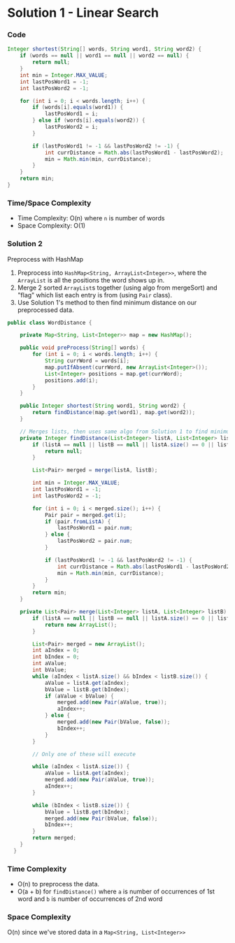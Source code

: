 # Solution 1 - Linear Search

### Code

```java
Integer shortest(String[] words, String word1, String word2) {
    if (words == null || word1 == null || word2 == null) {
        return null;
    }
    int min = Integer.MAX_VALUE;
    int lastPosWord1 = -1;
    int lastPosWord2 = -1;

    for (int i = 0; i < words.length; i++) {
        if (words[i].equals(word1)) {
            lastPosWord1 = i;
        } else if (words[i].equals(word2)) {
            lastPosWord2 = i;
        }

        if (lastPosWord1 != -1 && lastPosWord2 != -1) {
            int currDistance = Math.abs(lastPosWord1 - lastPosWord2);
            min = Math.min(min, currDistance);
        }
    }
    return min;
}
```

### Time/Space Complexity

-  Time Complexity: O(n) where `n` is number of words
- Space Complexity: O(1)

### Solution 2

Preprocess with HashMap

1. Preprocess into `HashMap<String, ArrayList<Integer>>`, where the `ArrayList` is all the positions the word shows up in.
1. Merge 2 sorted `ArrayList`s together (using algo from mergeSort) and "flag" which list each entry is from (using `Pair` class).
1. Use Solution 1's method to then find minimum distance on our preprocessed data.

```java
public class WordDistance {

    private Map<String, List<Integer>> map = new HashMap();

    public void preProcess(String[] words) {
        for (int i = 0; i < words.length; i++) {
            String currWord = words[i];
            map.putIfAbsent(currWord, new ArrayList<Integer>());
            List<Integer> positions = map.get(currWord);
            positions.add(i);
        }
    }

    public Integer shortest(String word1, String word2) {
        return findDistance(map.get(word1), map.get(word2));
    }

    // Merges lists, then uses same algo from Solution 1 to find minimum distance
    private Integer findDistance(List<Integer> listA, List<Integer> listB) {
        if (listA == null || listB == null || listA.size() == 0 || listB.size() == 0) {
            return null;
        }

        List<Pair> merged = merge(listA, listB);

        int min = Integer.MAX_VALUE;
        int lastPosWord1 = -1;
        int lastPosWord2 = -1;

        for (int i = 0; i < merged.size(); i++) {
            Pair pair = merged.get(i);
            if (pair.fromListA) {
                lastPosWord1 = pair.num;
            } else {
                lastPosWord2 = pair.num;
            }

            if (lastPosWord1 != -1 && lastPosWord2 != -1) {
                int currDistance = Math.abs(lastPosWord1 - lastPosWord2);
                min = Math.min(min, currDistance);
            }
        }
        return min;
    }

    private List<Pair> merge(List<Integer> listA, List<Integer> listB) {
        if (listA == null || listB == null || listA.size() == 0 || listB.size() == 0) {
            return new ArrayList();
        }

        List<Pair> merged = new ArrayList();
        int aIndex = 0;
        int bIndex = 0;
        int aValue;
        int bValue;
        while (aIndex < listA.size() && bIndex < listB.size()) {
            aValue = listA.get(aIndex);
            bValue = listB.get(bIndex);
            if (aValue < bValue) {
                merged.add(new Pair(aValue, true));
                aIndex++;
            } else {
                merged.add(new Pair(bValue, false));
                bIndex++;
            }
        }

        // Only one of these will execute

        while (aIndex < listA.size()) {
            aValue = listA.get(aIndex);
            merged.add(new Pair(aValue, true));
            aIndex++;
        }

        while (bIndex < listB.size()) {
            bValue = listB.get(bIndex);
            merged.add(new Pair(bValue, false));
            bIndex++;
        }
        return merged;
    }
  }
```

### Time Complexity

- O(n) to preprocess the data.
- O(a + b) for `findDistance()` where `a` is number of occurrences of 1st word and `b` is number of occurrences of 2nd word

### Space Complexity

O(n) since we've stored data in a `Map<String, List<Integer>>`

